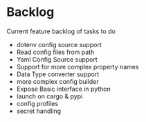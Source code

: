 # Backlog

Current feature backlog of tasks to do

- dotenv config source support
- Read config files from path
- Yaml Config Source support
- Support for more complex property names
- Data Type converter support
- more complex config builder
- Expose Basic interface in python
- launch on cargo & pypi
- config profiles
- secret handling